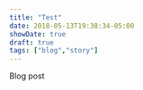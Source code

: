 ```yaml
---
title: "Test"
date: 2018-05-13T19:38:34-05:00
showDate: true
draft: true
tags: ["blog","story"]
---
```


Blog post